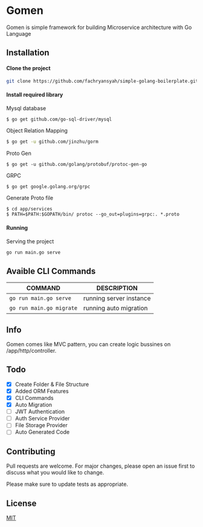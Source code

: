 # Gomen

Gomen is simple framework for building Microservice architecture with Go Language

## Installation

#### Clone the project

```bash
git clone https://github.com/fachryansyah/simple-golang-boilerplate.git
```

#### Install required library

Mysql database
```bash
$ go get github.com/go-sql-driver/mysql
```
Object Relation Mapping
```bash
$ go get -u github.com/jinzhu/gorm
```
Proto Gen
```
$ go get -u github.com/golang/protobuf/protoc-gen-go
```
GRPC
```
$ go get google.golang.org/grpc
```
Generate Proto file
```
$ cd app/services
$ PATH=$PATH:$GOPATH/bin/ protoc --go_out=plugins=grpc:. *.proto
```

#### Running
Serving the project
```bash
go run main.go serve
```

## Avaible CLI Commands
|COMMAND|DESCRIPTION|
|-------|-----------|
|```go run main.go serve```|running server instance|
|```go run main.go migrate```|running auto migration|

## Info
Gomen comes like MVC pattern, you can create logic bussines on /app/http/controller.

## Todo
- [X] Create Folder & File Structure
- [X] Added ORM Features
- [X] CLI Commands
- [X] Auto Migration
- [ ] JWT Authentication
- [ ] Auth Service Provider
- [ ] File Storage Provider
- [ ] Auto Generated Code

## Contributing
Pull requests are welcome. For major changes, please open an issue first to discuss what you would like to change.

Please make sure to update tests as appropriate.

## License
[MIT](https://choosealicense.com/licenses/mit/)
